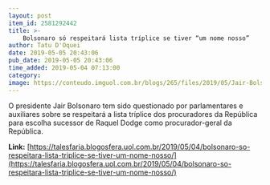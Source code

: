 ```yaml
---
layout: post
item_id: 2581292442
title: >-
    Bolsonaro só respeitará lista tríplice se tiver “um nome nosso”
author: Tatu D'Oquei
date: 2019-05-05 20:43:06
pub_date: 2019-05-05 20:43:06
time_added: 2019-05-04 07:13:00
category: 
image: https://conteudo.imguol.com.br/blogs/265/files/2019/05/Jair-Bolsonaro-e-Raquel-Dodge-Foto-Pedro-Ladeira-Folhapress-615x300.jpg
---
```


O presidente Jair Bolsonaro tem sido questionado por parlamentares e auxiliares sobre se respeitará a lista tríplice dos procuradores da República para escolha sucessor de Raquel Dodge como procurador-geral da República.

**Link:** [https://talesfaria.blogosfera.uol.com.br/2019/05/04/bolsonaro-so-respeitara-lista-triplice-se-tiver-um-nome-nosso/](https://talesfaria.blogosfera.uol.com.br/2019/05/04/bolsonaro-so-respeitara-lista-triplice-se-tiver-um-nome-nosso/)

